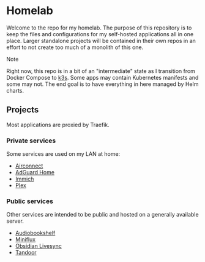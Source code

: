 # Homelab

Welcome to the repo for my homelab. The purpose of this repository is to keep the files and configurations for my self-hosted applications all in one place. Larger standalone projects will be contained in their own repos in an effort to not create too much of a monolith of this one.

> [!NOTE]
> Right now, this repo is in a bit of an "intermediate" state as I transition from Docker Compose to [k3s](https://k3s.io/). Some apps may contain Kubernetes manifests and some may not. The end goal is to have everything in here managed by Helm charts.

## Projects

Most applications are proxied by Traefik.

### Private services

Some services are used on my LAN at home:

- [Airconnect](/airconnect/)
- [AdGuard Home](/adguard-home/)
- [Immich](/immich/)
- [Plex](/plex/)

### Public services

Other services are intended to be public and hosted on a generally available server.

- [Audiobookshelf](/audiobookshelf/)
- [Miniflux](/miniflux/)
- [Obsidian Livesync](/obsidian-livesync/)
- [Tandoor](/tandoor/)
